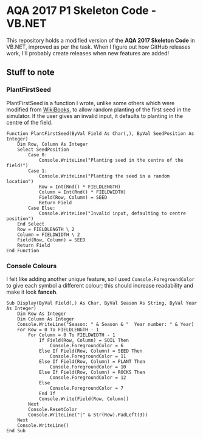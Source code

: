 # AQA 2017 P1 Skeleton Code - VB.NET

This repository holds a modified version of the **AQA 2017 Skeleton Code** in VB.NET, improved as per the task. When I figure out how GitHub releases work, I'll probably create releases when new features are added!

## Stuff to note

### PlantFirstSeed

PlantFirstSeed is a function I wrote, unlike some others which were modified from [WikiBooks](https://en.wikibooks.org/w/index.php?title=A-level_Computing/AQA/Paper_1/Skeleton_program/AS2017), to allow random planting of the first seed in the simulator. If the user gives an invalid input, it defaults to planting in the centre of the field.

```VB.NET
Function PlantFirstSeed(ByVal Field As Char(,), ByVal SeedPosition As Integer)
    Dim Row, Column As Integer
    Select SeedPosition
        Case 0:
            Console.WriteLine("Planting seed in the centre of the field!")
        Case 1:
            Console.WriteLine("Planting the seed in a random location")
            Row = Int(Rnd() * FIELDLENGTH)
            Column = Int(Rnd() * FIELDWIDTH)
            Field(Row, Column) = SEED
            Return Field
        Case Else:
            Console.WriteLine("Invalid input, defaulting to centre position")
    End Select
    Row = FIELDLENGTH \ 2
    Column = FIELDWIDTH \ 2
    Field(Row, Column) = SEED
    Return Field
End Function
```

### Console Colours

I felt like adding another unique feature, so I used `Console.ForegroundColor` to give each symbol a different colour; this should increase readability and make it look **fanceh**.

```VB.NET
Sub Display(ByVal Field(,) As Char, ByVal Season As String, ByVal Year As Integer)
    Dim Row As Integer
    Dim Column As Integer
    Console.WriteLine("Season: " & Season & "  Year number: " & Year)
    For Row = 0 To FIELDLENGTH - 1
        For Column = 0 To FIELDWIDTH - 1
            If Field(Row, Column) = SOIL Then
                Console.ForegroundColor = 6
            Else If Field(Row, Column) = SEED Then
                Console.ForegroundColor = 11
            Else If Field(Row, Column) = PLANT Then
                Console.ForegroundColor = 10
            Else If Field(Row, Column) = ROCKS Then
                Console.ForegroundColor = 12
            Else
                Console.ForegroundColor = 7
            End If
            Console.Write(Field(Row, Column))
        Next
        Console.ResetColor
        Console.WriteLine("|" & Str(Row).PadLeft(3))
    Next
    Console.WriteLine()
End Sub
```
